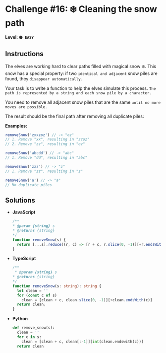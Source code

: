 # Challenge #16: ❄️ Cleaning the snow path

#### Level: `🟢 EASY`

## Instructions

The elves are working hard to clear paths filled with magical snow ❄️. This snow has a special property: if two `identical and adjacent` snow piles are found, they `disappear automatically`.

Your task is to write a function to help the elves simulate this process. `The path is represented by a string and each snow pile by a character.`

You need to remove all adjacent snow piles that are the same `until no more moves are possible.`

The result should be the final path after removing all duplicate piles:

**Examples:**

```js
removeSnow('zxxzoz') // -> "oz"
// 1. Remove "xx", resulting in "zzoz"
// 2. Remove "zz", resulting in "oz"

removeSnow('abcdd') // -> "abc"
// 1. Remove "dd", resulting in "abc"

removeSnow('zzz') // -> "z"
// 1. Remove "zz", resulting in "z"

removeSnow('a') // -> "a"
// No duplicate piles
```

## Solutions

- **JavaScript**

  ```js
  /**
  * @param {string} s
  * @returns {string}
  */
  function removeSnow(s) {
    return [...s].reduce((r, c) => [r + c, r.slice(0, -1)][+r.endsWith(c)], '')
  }
  ```

- **TypeScript**

  ```ts
  /**
   * @param {string} s
  * @returns {string}
  */
  function removeSnow(s: string): string {
    let clean = ''
    for (const c of s)
      clean = [clean + c, clean.slice(0, -1)][+clean.endsWith(c)]
    return clean;
  }
  ```

- **Python**

  ```py
  def remove_snow(s):
    clean = ''
    for c in s:
      clean = [clean + c, clean[:-1]][int(clean.endswith(c))]
    return clean
  ```
